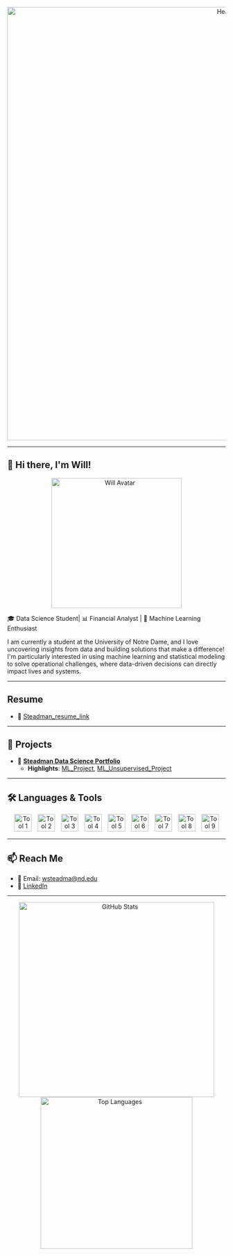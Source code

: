 <p align="center">
  <img src="https://github.com/user-attachments/assets/33d4e2f2-686a-48fd-8e9b-97872f375296" alt="Header" width="1000"/>
</p>

---

## 👋 Hi there, I'm Will!

<p align="center">
  <img src="https://github.com/user-attachments/assets/5262921c-1fa7-4e16-9db9-2678dbfbfe07" alt="Will Avatar" width="300"/>
</p>

🎓 Data Science Student| 📊 Financial Analyst | 🧠 Machine Learning Enthusiast  

I am currently a student at the University of Notre Dame, and I love uncovering insights from data and building solutions that make a difference! I'm particularly interested in using machine learning and statistical modeling to solve operational challenges, where data-driven decisions can directly impact lives and systems.

---

## Resume

- 🔗 [Steadman_resume_link](https://github.com/wsteadman/Documents/blob/main/Steadman_Resume.pdf?raw=true)

---

## 🚀 Projects

- 🔗 [**Steadman Data Science Portfolio**](https://github.com/wsteadman/Steadman-Data-Science-Portfolio.git)
    - **Highlights**: [ML_Project](https://github.com/wsteadman/Steadman-Data-Science-Portfolio/tree/main/MLStreamlitApp), [ML_Unsupervised_Project](https://github.com/wsteadman/Steadman-Data-Science-Portfolio/tree/main/MLUnsupervisedApp)
--- 

## 🛠️ Languages & Tools

<p align="center">
  <img src="https://github.com/user-attachments/assets/e79ea90e-6914-4e49-b01b-a6e75b60350c" alt="Tool 1" width="40" style="margin-right:10px;"/>
  <img src="https://github.com/user-attachments/assets/a15e6565-f697-4471-8581-da55a45b2149" alt="Tool 2" width="40" style="margin-right:10px;"/>
  <img src="https://github.com/user-attachments/assets/0ca2b9fe-9aec-4642-a113-ba4c05cc836e" alt="Tool 3" width="40" style="margin-right:10px;"/>
  <img src="https://github.com/user-attachments/assets/b0636df6-adab-444e-ac79-3fbfe5006654" alt="Tool 4" width="40" style="margin-right:10px;"/>
  <img src="https://github.com/user-attachments/assets/6ee73701-9bd9-4518-8e5c-4a10fb34c15f" alt="Tool 5" width="40" style="margin-right:10px;"/>
  <img src="https://github.com/user-attachments/assets/9f62c8b0-a92b-4a55-b5ac-57dd5f43f300" alt="Tool 6" width="40" style="margin-right:10px;"/>
  <img src="https://github.com/user-attachments/assets/89bed6ab-24f4-4f10-8419-2ba717020489" alt="Tool 7" width="40" style="margin-right:10px;"/>
  <img src="https://github.com/user-attachments/assets/41574805-c43d-4972-99f3-0e4814b923d4" alt="Tool 8" width="40" style="margin-right:10px;"/>
  <img src="https://github.com/user-attachments/assets/18d850ca-6ec8-4d49-bdf6-63a8c6b6488a" alt="Tool 9" width="40"/>
</p>

---

## 📫 Reach Me

- 📧 Email: wsteadma@nd.edu  
- 💼 [LinkedIn](https://linkedin.com/in/william-steadman-541a5b242)

---


<p align="center">
  <img src="https://github-readme-stats.vercel.app/api?username=wsteadman&show_icons=true&theme=tokyonight" alt="GitHub Stats" width="450"/>
  <img src="https://github-readme-stats.vercel.app/api/top-langs/?username=wsteadman&layout=compact&theme=tokyonight" alt="Top Languages" width="350"/>
</p>

